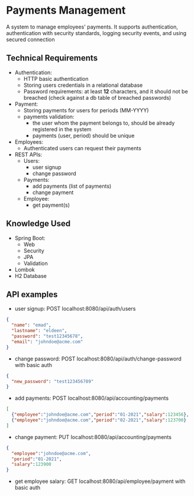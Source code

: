 # Payments Management
A system to manage employees' payments. 
It supports authentication, authentication with security standards, logging security events, and using secured connection

## Technical Requirements
- Authentication:
    - HTTP basic authentication
    - Storing users credentials in a relational database
    - Password requirements: at least **12** characters, and it should not be breached (check against a db table of breached passwords)
- Payment:
    - Storing payments for users for periods (MM-YYYY)
    - payments validation:
        - the user whom the payment belongs to, should be already registered in the system
        - payments (user, period) should be unique
- Employees:
    - Authenticated users can request their payments
- REST APIs:
    - Users:
        - user signup
        - change password
    - Payments:
        - add payments (list of payments)
        - change payment
    - Employee:
        - get payment(s)

## Knowledge Used
- Spring Boot:
    - Web
    - Security
    - JPA
    - Validation
- Lombok
- H2 Database

## API examples
- user signup: POST localhost:8080/api/auth/users
```json
{
  "name": "emad",
  "lastname": "eldeen",
  "password": "test12345678",
  "email": "johndoe@acme.com"
}
```
- change password: POST localhost:8080/api/auth/change-password with basic auth
```json
{
  "new_password": "test123456789"
}
```
- add payments: POST localhost:8080/api/accounting/payments
```json
[
  {"employee":"johndoe@acme.com","period":"01-2021","salary":123456}, 
  {"employee":"johndoe@acme.com","period":"02-2021","salary":123700}
]
```
- change payment: PUT localhost:8080/api/accounting/payments
```json
{
  "employee":"johndoe@acme.com",
  "period":"01-2021",
  "salary":123900
}
```
- get employee salary: GET localhost:8080/api/employee/payment with basic auth

